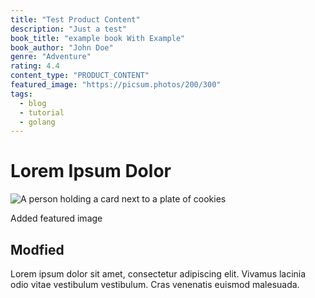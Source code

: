 ```yaml
---
title: "Test Product Content"
description: "Just a test"
book_title: "example book With Example"
book_author: "John Doe"
genre: "Adventure"
rating: 4.4
content_type: "PRODUCT_CONTENT"
featured_image: "https://picsum.photos/200/300"
tags:
  - blog
  - tutorial
  - golang
---
```


# Lorem Ipsum Dolor

![A person holding a card next to a plate of cookies](https://images.unsplash.com/photo-1600891964599-f61ba0e24092?ixlib=rb-4.0.3&ixid=M3w5fDB8MHxzZWFyY2h8MXx8Y29va2llc3xlbnwwfHwwfHx8MA%3D%3D&auto=format&fit=crop&w=1950&q=80)

Added featured image

## Modfied

Lorem ipsum dolor sit amet, consectetur adipiscing elit. Vivamus lacinia odio vitae vestibulum vestibulum. Cras venenatis euismod malesuada.
